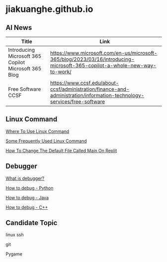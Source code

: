 # jiakuanghe.github.io

## AI News

| Title                                                | Link                                                         |
| ---------------------------------------------------- | ------------------------------------------------------------ |
| Introducing Microsoft 365 Copilot Microsoft 365 Blog | https://www.microsoft.com/en-us/microsoft-365/blog/2023/03/16/introducing-microsoft-365-copilot-a-whole-new-way-to-work/ |
| Free Software CCSF                                   | https://www.ccsf.edu/about-ccsf/administration/finance-and-administration/information-technology-services/free-software |



## Linux Command

[Where To Use Linux Command](./linux/where-to-use-linux-command)

[Some Frequently Used Linux Command](./linux/some-frequently-used-linux-command)

[How To Change The Default File Called Main On Replit](./linux/how-to-change-the-default-file-called-main-on-replit)



## Debugger

[What is debugger?](./debugger/what-is-debugger)

[How to debug - Python](./debugger/how-to-debug-python)

[How to debug - Java](./debugger/how-to-debug-java)

[How to debug - C++](./debugger/how-to-debug-cpp)



## Candidate Topic

linux ssh

git

Pygame

